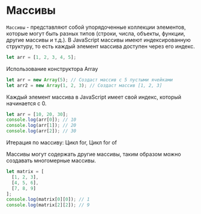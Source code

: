 # Массивы 
`Массивы` - представляют собой упорядоченные коллекции элементов, которые могут быть разных типов (строки, числа, объекты, функции, другие массивы и т.д.). В JavaScript массивы имеют индексированную структуру, то есть каждый элемент массива доступен через его индекс.
```js
let arr = [1, 2, 3, 4, 5];
```

Использование конструктора Array
```js
let arr = new Array(5); // Создаст массив с 5 пустыми ячейками
let arr2 = new Array(1, 2, 3); // Создаст массив [1, 2, 3]
```

Каждый элемент массива в JavaScript имеет свой индекс, который начинается с 0.
```js
let arr = [10, 20, 30];
console.log(arr[0]); // 10
console.log(arr[1]); // 20
console.log(arr[2]); // 30
```

Итерация по массиву: Цикл for, Цикл for of

Массивы могут содержать другие массивы, таким образом можно создавать многомерные массивы.
```js
let matrix = [
  [1, 2, 3],
  [4, 5, 6],
  [7, 8, 9]
];
console.log(matrix[0][0]); // 1
console.log(matrix[2][2]); // 9
```
